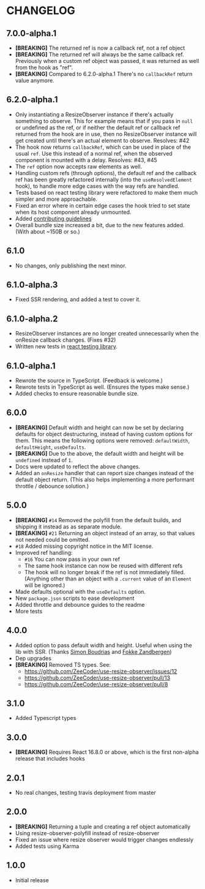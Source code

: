 # CHANGELOG

## 7.0.0-alpha.1

- **[BREAKING]** The returned ref is now a callback ref, not a ref object
- **[BREAKING]** The returned ref will always be the same callback ref.
  Previously when a custom ref object was passed, it was returned as well from
  the hook as "ref".
- **[BREAKING]** Compared to 6.2.0-alpha.1 There's no `callbackRef` return value
  anymore.

## 6.2.0-alpha.1

- Only instantiating a ResizeObserver instance if there's actually something to
  observe. This for example means that if you pass in `null` or undefined as the
  ref, or if neither the default ref or callback ref returned from the hook are
  in use, then no ResizeObserver instance will get created until there's an
  actual element to observe. Resolves: #42
- The hook now returns `callbackRef`, which can be used in place of the usual
  `ref`. Use this instead of a normal ref, when the observed component is
  mounted with a delay. Resolves: #43, #45
- The `ref` option now accepts raw elements as well.
- Handling custom refs (through options), the default ref and the callback ref
  has been greatly refactored internally (into the `useResolvedElement`
  hook), to handle more edge cases with the way refs are handled.
- Tests based on react testing library were refactored to make them much simpler
  and more approachable.
- Fixed an error where in certain edge cases the hook tried to set state when
  its host component already unmounted.
- Added [contributing guidelines](./CONTRIBUTING.md)
- Overall bundle size increased a bit, due to the new features added.
  (With about ~150B or so.)

## 6.1.0

- No changes, only publishing the next minor.

## 6.1.0-alpha.3

- Fixed SSR rendering, and added a test to cover it.

## 6.1.0-alpha.2

- ResizeObserver instances are no longer created unnecessarily when the onResize
  callback changes. (Fixes #32)
- Written new tests in [react testing library](https://github.com/testing-library/react-testing-library).

## 6.1.0-alpha.1

- Rewrote the source in TypeScript. (Feedback is welcome.)
- Rewrote tests in TypeScript as well. (Ensures the types make sense.)
- Added checks to ensure reasonable bundle size.

## 6.0.0

- **[BREAKING]** Default width and height can now be set by declaring defaults
  for object destructuring, instead of having custom options for them.
  This means the following options were removed: `defaultWidth`, `defaultHeight`,
  `useDefaults`.
- **[BREAKING]** Due to the above, the default width and height will be
  `undefined` instead of `1`.
- Docs were updated to reflect the above changes.
- Added an `onResize` handler that can report size changes instead of the default
  object return. (This also helps implementing a more performant throttle /
  debounce solution.)

## 5.0.0

- **[BREAKING]** `#14` Removed the polyfill from the default builds, and shipping
  it instead as as separate module.
- **[BREAKING]** `#21` Returning an object instead of an array, so that values not
  needed could be omitted.
- `#18` Added missing copyright notice in the MIT license.
- Improved ref handling:
  - `#16` You can now pass in your own ref
  - The same hook instance can now be reused with different refs
  - The hook will no longer break if the ref is not immediately filled.
    (Anything other than an object with a `.current` value of an `Element` will
    be ignored.)
- Made defaults optional with the `useDefaults` option.
- New `package.json` scripts to ease development
- Added throttle and debounce guides to the readme
- More tests

## 4.0.0

- Added option to pass default width and height. Useful when using the lib with
  SSR. (Thanks [Simon Boudrias](https://github.com/SBoudrias) and
  [Fokke Zandbergen](https://github.com/FokkeZB))
- Dep upgrades
- **[BREAKING]** Removed TS types. See:
  - https://github.com/ZeeCoder/use-resize-observer/issues/12
  - https://github.com/ZeeCoder/use-resize-observer/pull/13
  - https://github.com/ZeeCoder/use-resize-observer/pull/8

## 3.1.0

- Added Typescript types

## 3.0.0

- **[BREAKING]** Requires React 16.8.0 or above, which is the first non-alpha
  release that includes hooks

## 2.0.1

- No real changes, testing travis deployment from master

## 2.0.0

- **[BREAKING]** Returning a tuple and creating a ref object automatically
- Using resize-observer-polyfill instead of resize-observer
- Fixed an issue where resize observer would trigger changes endlessly
- Added tests using Karma

## 1.0.0

- Initial release
